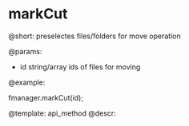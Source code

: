 markCut
=============

@short:
	preselectes files/folders for move operation

@params:

- id			string/array		ids of files for moving



@example:

fmanager.markCut(id);

@template:	api_method
@descr:

